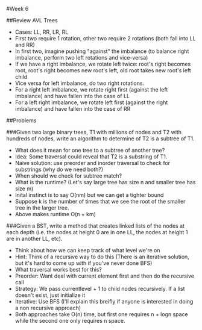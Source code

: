 #Week 6

##Review AVL Trees
 - Cases: LL, RR, LR, RL
 - First two require 1 rotation, other two require 2 rotations (both fall into LL and RR)
 - In first two, imagine pushing "against" the imbalance (to balance right imbalance, perform two left rotations and vice-versa)
 - If we have a right imbalance, we rotate left twice: root's right becomes root, root's right becomes new root's left, old root takes new root's left child
 - Vice versa for left imbalance, do two right rotations.
 - For a right left imbalance, we rotate right first (against the left imbalance) and have fallen into the case of LL
 - For a left right imbalance, we rotate left first (against the right imbalance) and have fallen into the case of RR

##Problems

###Given two large binary trees, T1 with millions of nodes and T2 with hundreds of nodes, write an algorithm to determine of T2 is a subtree of T1.
 - What does it mean for one tree to a subtree of another tree?
 - Idea: Some traversal could reveal that T2 is a substring of T1.
 - Naive solution: use preorder and inorder traversal to check for substrings (why do we need both?)
 - When should we check for subtree match?
 - What is the runtime? (Let's say large tree has size n and smaller tree has size m)
 - Inital instinct is to say O(nm) but we can get a tighter bound
 - Suppose k is the number of times that we see the root of the smaller tree in the larger tree.
 - Above makes runtime O(n + km)

###Given a BST, write a method that creates linked lists of the nodes at each depth (i.e. the nodes at height 0 are in one LL, the nodes at height 1 are in another LL, etc).
 - Think about how we can keep track of what level we're on
 - Hint: Think of a recursive way to do this (There is an iterative solution, but it's hard to come up with if you've never done BFS)
 - What traversal works best for this?
  - Preorder: Want deal with current element first and then do the recursive call
 - Strategy: We pass currentlevel + 1 to child nodes recursively. If a list doesn't exist, just initialize it
 - Iterative: Use BFS (I'll explain this breifly if anyone is interested in doing a non recursive approach)
 - Both approaches take O(n) time, but first one requires n + logn space while the second one only requires n space.
